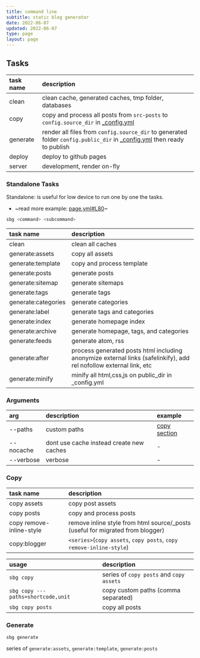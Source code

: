 ```yaml
---
title: command line
subtitle: static blog generator
date: 2022-06-07
updated: 2022-06-07
type: page
layout: page
---
```


## Tasks

| task name | description |
| :--- | :--- |
| clean | clean cache, generated caches, tmp folder, databases |
| copy | copy and process all posts from `src-posts` to `config.source_dir` in [_config.yml](https://github.com/dimaslanjaka/static-blog-generator/blob/d951721d632c720727db718fd481e532c2e493f1/_config.yml#L28-L38) |
| generate | render all files from `config.source_dir` to generated folder `config.public_dir` in [_config.yml](https://github.com/dimaslanjaka/static-blog-generator/blob/d951721d632c720727db718fd481e532c2e493f1/_config.yml#L28-L38) then ready to publish |
| deploy | deploy to github pages |
| server | development, render on-fly |

### Standalone Tasks
Standalone: is useful for low device to run one by one the tasks.
- ~read more example: [page.yml#L80](https://github.com/dimaslanjaka/dimaslanjaka.github.io/blob/c9c113ed51b2a6bbe50edc0ffd3d691980776a0f/.github/workflows/page.yml#L80-L112)~

```bash
sbg <command> <subcommand>
```

| task name | description |
| :--- | :--- |
| clean | clean all caches |
| generate:assets | copy all assets |
| generate:template | copy and process template |
| generate:posts | generate posts |
| generate:sitemap | generate sitemaps |
| generate:tags | generate tags |
| generate:categories | generate categories |
| generate:label | generate tags and categories |
| generate:index | generate homepage index |
| generate:archive | generate homepage, tags, and categories |
| generate:feeds | generate atom, rss |
| generate:after | process generated posts html including anonymize external links (safelinkify), add rel nofollow external link, etc |
| generate:minify | minify all html,css,js on public_dir in _config.yml |

### Arguments

| arg | description | example |
| :--- | :--- | :--- |
| --paths | custom paths | [copy section](#copy) |
| --nocache | dont use cache instead create new caches | - |
| --verbose | verbose | - |

### Copy

| task name | description |
| :--- | :--- |
| copy assets | copy post assets |
| copy posts | copy and process posts |
| copy remove-inline-style | remove inline style from html source/_posts (useful for migrated from blogger) |
| copy:blogger | `<series>`(`copy assets`, `copy posts`, `copy remove-inline-style`) |

| usage | description |
| :--- | :--- |
| `sbg copy`| series of `copy posts` and `copy assets` |
| `sbg copy ---paths=shortcode,unit`| copy custom paths (comma separated) |
| `sbg copy posts` | copy all posts |

### Generate

`sbg generate`

series of `generate:assets`, `generate:template`, `generate:posts`
